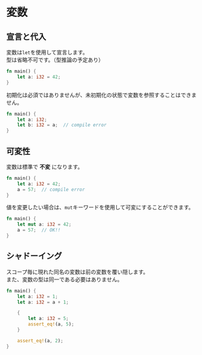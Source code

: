 # 変数

## 宣言と代入

変数は`let`を使用して宣言します。  
型は省略不可です。（型推論の予定あり）

```rust
fn main() {
    let a: i32 = 42;
}
```

初期化は必須ではありませんが、未初期化の状態で変数を参照することはできません。

```rust
fn main() {
    let a: i32;
    let b: i32 = a;  // compile error
}
```

## 可変性

変数は標準で **不変** になります。

```rust
fn main() {
    let a: i32 = 42;
    a = 57;  // compile error
}
```

値を変更したい場合は、`mut`キーワードを使用して可変にすることができます。

```rust
fn main() {
    let mut a: i32 = 42;
    a = 57;  // OK!!
}
```

## シャドーイング

スコープ毎に現れた同名の変数は前の変数を覆い隠します。  
また、変数の型は同一である必要はありません。

```rust
fn main() {
    let a: i32 = 1;
    let a: i32 = a + 1;

    {
        let a: i32 = 5;
        assert_eq!(a, 5);
    }

    assert_eq!(a, 2);
}
```

